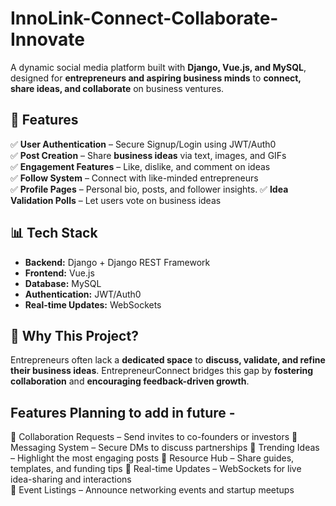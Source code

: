 # InnoLink-Connect-Collaborate-Innovate
A dynamic social media platform built with **Django, Vue.js, and MySQL**, designed for **entrepreneurs and aspiring business minds** to **connect, share ideas, and collaborate** on business ventures.  

## 🌟 Features  
✅ **User Authentication** – Secure Signup/Login using JWT/Auth0  
✅ **Post Creation** – Share **business ideas** via text, images, and GIFs  
✅ **Engagement Features** – Like, dislike, and comment on ideas  
✅ **Follow System** – Connect with like-minded entrepreneurs  
✅ **Profile Pages** – Personal bio, posts, and follower insights.
✅ **Idea Validation Polls** – Let users vote on business ideas

## 📊 Tech Stack  
- **Backend:** Django + Django REST Framework  
- **Frontend:** Vue.js  
- **Database:** MySQL  
- **Authentication:** JWT/Auth0  
- **Real-time Updates:** WebSockets  

## 🎯 Why This Project?  
Entrepreneurs often lack a **dedicated space** to **discuss, validate, and refine their business ideas**. EntrepreneurConnect bridges this gap by **fostering collaboration** and **encouraging feedback-driven growth**.  

## Features Planning to add in future -
🔹 Collaboration Requests – Send invites to co-founders or investors
🔹 Messaging System – Secure DMs to discuss partnerships
🔹 Trending Ideas – Highlight the most engaging posts
🔹 Resource Hub – Share guides, templates, and funding tips
🔹 Real-time Updates – WebSockets for live idea-sharing and interactions  
🔹 Event Listings – Announce networking events and startup meetups

